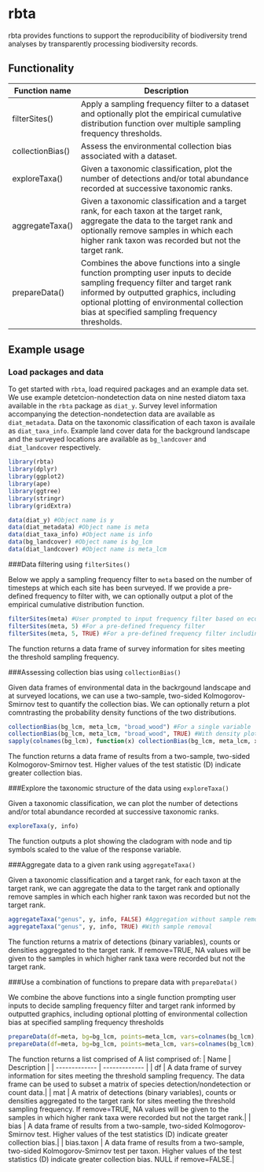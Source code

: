 # rbta

rbta provides functions to support the reproducibility of biodiversity trend analyses by transparently processing biodiversity records.

## Functionality

| Function name  | Description |
| ------------- | ------------- |
| filterSites()  | Apply a sampling frequency filter to a dataset and optionally plot the empirical cumulative distribution function over multiple sampling frequency thresholds.|
| collectionBias()  | Assess the environmental collection bias associated with a dataset.|
| exploreTaxa()  | Given a taxonomic classification, plot the number of detections and/or total abundance recorded at successive taxonomic ranks.|
| aggregateTaxa()  | Given a taxonomic classification and a target rank, for each taxon at the target rank, aggregate the data to the target rank and optionally remove samples in which each higher rank taxon was recorded but not the target rank.|
| prepareData()  | Combines the above functions into a single function prompting user inputs to decide sampling frequency filter and target rank informed by outputted graphics, including optional plotting of environmental collection bias at specified sampling frequency thresholds.|

## Example usage

### Load packages and data

To get started with `rbta`, load required packages and an example
data set. We use example detetcion-nondetection data on nine nested diatom taxa available in the `rbta` package as `diat_y`. Survey level information accompanying the detection-nondetection data are available as `diat_metadata`. Data on the taxonomic classification of each taxon is availale as `diat_taxa_info`. Example land cover data for the background landscape and the surveyed locations are available as `bg_landcover` and `diat_landcover` respectively.

``` r
library(rbta)
library(dplyr)
library(ggplot2)
library(ape)
library(ggtree)
library(stringr)
library(gridExtra)

data(diat_y) #Object name is y
data(diat_metadata) #Object name is meta
data(diat_taxa_info) #Object name is info
data(bg_landcover) #Object name is bg_lcm
data(diat_landcover) #Object name is meta_lcm
```

###Data filtering using `filterSites()`

Below we apply a sampling frequency filter to `meta` based on the number of timesteps at which each site has been surveyed. If we provide a pre-defined frequency to filter with, we can optionally output a plot of the empirical cumulative distribution function.

``` r
filterSites(meta) #User prompted to input frequency filter based on ecdf
filterSites(meta, 5) #For a pre-defined frequency filter
filterSites(meta, 5, TRUE) #For a pre-defined frequency filter including the ecdf
```

The function returns a data frame of survey information for sites meeting the threshold sampling frequency.

###Assessing collection bias using `collectionBias()`

Given data frames of environmental data in the backrgound landscape and at surveyed locations, we can use a two-sample, two-sided Kolmogorov-Smirnov test to quantify the collection bias. We can optionally return a plot comntrasting the probability density functions of the two distributions.

``` r
collectionBias(bg_lcm, meta_lcm, "broad_wood") #For a single variable
collectionBias(bg_lcm, meta_lcm, "broad_wood", TRUE) #With density plot returned
sapply(colnames(bg_lcm), function(x) collectionBias(bg_lcm, meta_lcm, x)) #For multiple variables
```

The function returns a data frame of results from a two-sample, two-sided Kolmogorov-Smirnov test. Higher values of the test statistic (D) indicate greater collection bias.

###Explore the taxonomic structure of the data using `exploreTaxa()`

Given a taxonomic classification, we can plot the number of detections and/or total abundance recorded at successive taxonomic ranks.

``` r
exploreTaxa(y, info)
```

The function outputs a plot showing the cladogram with node and tip symbols scaled to the value of the response variable.

###Aggregate data to a given rank using `aggregateTaxa()`

Given a taxonomic classification and a target rank, for each taxon at the target rank, we can aggregate the data to the target rank and optionally remove samples in which each higher rank taxon was recorded but not the target rank.

``` r
aggregateTaxa("genus", y, info, FALSE) #Aggregation without sample removal
aggregateTaxa("genus", y, info, TRUE) #With sample removal
```

The function returns a matrix of detections (binary variables), counts or densities aggregated to the target rank. If remove=TRUE, NA values will be given to the samples in which higher rank taxa were recorded but not the target rank.

###Use a combination of functions to prepare data with `prepareData()`

We combine the above functions into a single function prompting user inputs to decide sampling frequency filter and target rank informed by outputted graphics, including optional plotting of environmental collection bias at specified sampling frequency thresholds

``` r
prepareData(df=meta, bg=bg_lcm, points=meta_lcm, vars=colnames(bg_lcm), mat=y, info=info) #To follow user prompts
prepareData(df=meta, bg=bg_lcm, points=meta_lcm, vars=colnames(bg_lcm), mat=y, info=info, freq=2, rank="genus", remove=TRUE) #For pre-defined settings
```

The function returns a list comprised of A list comprised of:
| Name  | Description |
| ------------- | ------------- |
| df  | A data frame of survey information for sites meeting the threshold sampling frequency. The data frame can be used to subset a matrix of species detection/nondetection or count data.|
| mat  | A matrix of detections (binary variables), counts or densities aggregated to the target rank for sites meeting the threshold sampling frequency. If remove=TRUE, NA values will be given to the samples in which higher rank taxa were recorded but not the target rank.|
| bias  | A data frame of results from a two-sample, two-sided Kolmogorov-Smirnov test. Higher values of the test statistics (D) indicate greater collection bias.|
| bias.taxon  | A data frame of results from a two-sample, two-sided Kolmogorov-Smirnov test per taxon. Higher values of the test statistics (D) indicate greater collection bias. NULL if remove=FALSE.|

